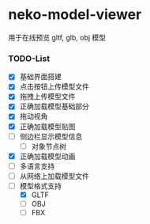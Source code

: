 # neko-model-viewer
用于在线预览 gltf, glb, obj 模型

### TODO-List
- [x] 基础界面搭建
- [x] 点击按钮上传模型文件
- [x] 拖拽上传模型文件
- [x] 正确加载模型基础部分
- [x] 拖动视角
- [x] 正确加载模型贴图
- [ ] 侧边栏显示模型信息
  - [ ] 对象节点树
- [x] 正确加载模型动画
- [ ] 多语言支持
- [ ] 从网络上加载模型文件
- [ ] 模型格式支持
  - [x] GLTF
  - [ ] OBJ
  - [ ] FBX
